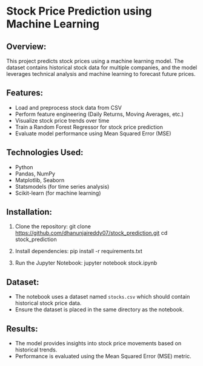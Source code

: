 Stock Price Prediction using Machine Learning
=============================================

Overview:
---------
This project predicts stock prices using a machine learning model. 
The dataset contains historical stock data for multiple companies, and the model leverages technical analysis and machine learning to forecast future prices.

Features:
---------
- Load and preprocess stock data from CSV
- Perform feature engineering (Daily Returns, Moving Averages, etc.)
- Visualize stock price trends over time
- Train a Random Forest Regressor for stock price prediction
- Evaluate model performance using Mean Squared Error (MSE)

Technologies Used:
------------------
- Python
- Pandas, NumPy
- Matplotlib, Seaborn
- Statsmodels (for time series analysis)
- Scikit-learn (for machine learning)

Installation:
-------------
1. Clone the repository:
   git clone https://github.com/dhanunjaireddy07/stock_prediction.git
   cd stock_prediction

2. Install dependencies:
   pip install -r requirements.txt

3. Run the Jupyter Notebook:
   jupyter notebook stock.ipynb

Dataset:
--------
- The notebook uses a dataset named `stocks.csv` which should contain historical stock price data.
- Ensure the dataset is placed in the same directory as the notebook.

Results:
--------
- The model provides insights into stock price movements based on historical trends.
- Performance is evaluated using the Mean Squared Error (MSE) metric. 
